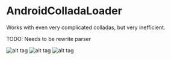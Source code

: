# AndroidColladaLoader
Works with even very complicated colladas, but very inefficient.

TODO: Needs to be rewrite parser

![alt tag](https://cloud.githubusercontent.com/assets/3127881/19278082/b8188386-8fe4-11e6-8b64-ccf016640e35.png) 
![alt tag](https://cloud.githubusercontent.com/assets/3127881/19278081/b8179502-8fe4-11e6-8a76-cb8dede6b729.png) 
![alt tag](https://cloud.githubusercontent.com/assets/3127881/19278080/b805c87c-8fe4-11e6-86c9-dbeb37535ea9.png) 

